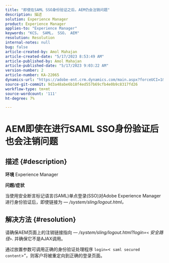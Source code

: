 ```yaml
---
title: "即使在SAML SSO身份验证之后，AEM仍会注销问题"
description: 描述
solution: Experience Manager
product: Experience Manager
applies-to: "Experience Manager"
keywords: "KCS， SAML， SSO， AEM"
resolution: Resolution
internal-notes: null
bug: false
article-created-by: Amol Mahajan
article-created-date: "5/17/2023 8:53:49 AM"
article-published-by: Amol Mahajan
article-published-date: "5/17/2023 9:03:22 AM"
version-number: 2
article-number: KA-22065
dynamics-url: "https://adobe-ent.crm.dynamics.com/main.aspx?forceUCI=1&pagetype=entityrecord&etn=knowledgearticle&id=35968450-90f4-ed11-8848-6045bd006d92"
source-git-commit: 9d3a48abe6b18f4ed557b69cfb4e0b9c8317fd26
workflow-type: tm+mt
source-wordcount: '111'
ht-degree: 7%

---
```


# AEM即使在进行SAML SSO身份验证后也会注销问题

## 描述 {#description}

<b>环境</b>
Experience Manager

<b>问题/症状</b>

当使用安全断言标记语言(SAML)单点登录(SSO)对Adobe Experience Manager进行身份验证后，即使链接为 —  */system/sling/logout.html。*


## 解决方法 {#resolution}


请确保AEM页面上的注销链接指向 —  */system/sling/logout.html?login=`<` 安全路径`>`*. 并确保它不是AJAX调用。

通过放置参数可调用正确的身份验证处理程序 `login=`&lt;` saml secured content`>”，则客户将被重定向到正确的登录页面。
